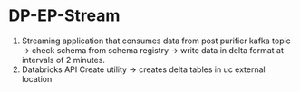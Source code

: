 # DP-EP-Stream

1. Streaming application that consumes data from post purifier kafka topic -> check schema from schema registry -> write data in delta format at intervals of 2 minutes.
2. Databricks API Create utility -> creates delta tables in uc external location